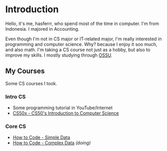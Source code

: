 # Introduction

Hello, it's me, hasferrr, who spend most of the time in computer. I'm from Indonesia. I majored in Accounting.

Even though I'm not in CS major or IT-related major, I'm really interested in programming and computer science. Why? because I enjoy it soo much, and also math. I'm taking a CS course not just as a hobby, but also to improve my skills. I mostly studying through [OSSU](https://github.com/ossu/computer-science/).

## My Courses

Some CS courses I took.

### Intro CS

- Some programming tutorial in YouTube/Internet
- [CS50x - CS50's Introduction to Computer Science](1_Intro_CS/CS50x)

### Core CS

- [How to Code - Simple Data](2_Core_CS/1_HowToCodeSimple)
- [How to Code - Complex Data](2_Core_CS/2_HowToCodeComplex) *(doing)*
